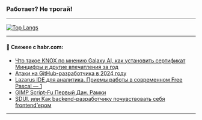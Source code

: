 ### Работает? Не трогай!

---
<!--
#### 🛠️ Technical stack:

![Java](https://img.shields.io/badge/Java-informational?logo=Oracle&style=flat&logoColor=white&color=FF4500)
![Kotlin](https://img.shields.io/badge/Kotlin-informational?logo=Kotlin&style=flat&logoColor=white&color=774D97)
![TS](https://img.shields.io/badge/TypeScript-informational?logo=typeScript&style=flat&logoColor=black&color=017acc)
![Python](https://img.shields.io/badge/Python-informational?logo=Python&style=flat&logoColor=black&color=ffdd54) <br>
![Spring](https://img.shields.io/badge/Spring-informational?logo=Spring&style=flat&logoColor=white&color=6DB33F) 
![SpringBoot](https://img.shields.io/badge/SpringBoot-informational?logo=SpringBoot&style=flat&logoColor=white&color=6DB33F)
![Nest](https://img.shields.io/badge/NestJS-informational?logo=NestJS&style=flat&logoColor=white&color=E0234E) 
![NodeJS](https://img.shields.io/badge/NodeJS-informational?logo=node.js&style=flat&logoColor=white&color=70A760)<br>
![PostgreSQL](https://img.shields.io/badge/PostgreSQL-informational?logo=PostgreSQL&style=flat&logoColor=white&color=DAA520)
![MongoDB](https://img.shields.io/badge/MongoDB-informational?logo=MongoDB&style=flat&logoColor=white&color=870000)
![Apache](https://img.shields.io/badge/Apache-informational?logo=apache&style=flat&logoColor=white&color=f74e28)

___ 
-->

<!--- #### 🛠️ : --->

[![Top Langs](https://github-readme-stats-82jvfl3w3-advtsettinggmailcoms-projects.vercel.app/api/top-langs/?username=zloylis&langs_count=10&hide_title=true&title_color=e6edf3&size_weight=0.5&count_weight=0.5&layout=compact&hide_progress=true&hide_border=true&theme=dracula)](https://github.com/zloylis)

<!---


####  :octocat:&nbsp;&nbsp; Статистика:

![GitHub stats](https://github-readme-stats-u2qms2cxw-advtsettinggmailcoms-projects.vercel.app/api?username=zloylis&show_icons=true&hide_border=true&theme=dracula&title_color=e6edf3&include_all_commits=true&count_private=true&hide_rank=false&hide_title=true&rank_icon=github)
-->
---

#### 💬 Свежее с habr.com:

<!-- BLOG-POST-LIST:START -->
- [Что такое KNOX по мнению Galaxy AI, как установить сертификат Минцифры и другие впечатления за год](https://habr.com/ru/companies/samsung/articles/867888/?utm_source=habrahabr&utm_medium=rss&utm_campaign=867888)
- [Атаки на GitHub-разработчика в 2024 году](https://habr.com/ru/companies/yandex_cloud_and_infra/articles/867754/?utm_source=habrahabr&utm_medium=rss&utm_campaign=867754)
- [Lazarus IDE для аналитика. Приемы работы в современном Free Pascal — 1](https://habr.com/ru/articles/867968/?utm_source=habrahabr&utm_medium=rss&utm_campaign=867968)
- [GIMP Script-Fu Первый Дан. Рамки](https://habr.com/ru/articles/867936/?utm_source=habrahabr&utm_medium=rss&utm_campaign=867936)
- [SDUI, или Как backend-разработчику почувствовать себя frontend’ером](https://habr.com/ru/companies/alfa/articles/866990/?utm_source=habrahabr&utm_medium=rss&utm_campaign=866990)
<!-- BLOG-POST-LIST:END -->

---
